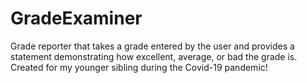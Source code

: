 # GradeExaminer
Grade reporter that takes a grade entered by the user and provides a statement demonstrating how excellent, average, or bad the grade is.
Created for my younger sibling during the Covid-19 pandemic!
